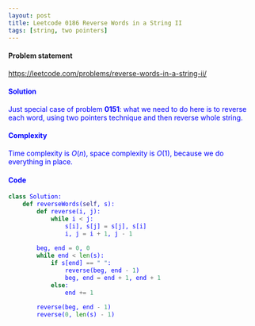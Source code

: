 ```yaml
---
layout: post
title: Leetcode 0186 Reverse Words in a String II
tags: [string, two pointers]
---
```


#### Problem statement

<a href="https://leetcode.com/problems/reverse-words-in-a-string-ii/"> <font color = blue>https://leetcode.com/problems/reverse-words-in-a-string-ii/

#### Solution
Just special case of problem **0151**: what we need to do here is to reverse each word, using two pointers technique and then reverse whole string.

#### Complexity
Time complexity is $O(n)$, space complexity is $O(1)$, because we do everything in place.

#### Code
```python
class Solution:
    def reverseWords(self, s):
        def reverse(i, j):
            while i < j:
                s[i], s[j] = s[j], s[i]
                i, j = i + 1, j - 1
        
        beg, end = 0, 0
        while end < len(s):
            if s[end] == " ":
                reverse(beg, end - 1)
                beg, end = end + 1, end + 1
            else:
                end += 1
                
        reverse(beg, end - 1)
        reverse(0, len(s) - 1)
```
